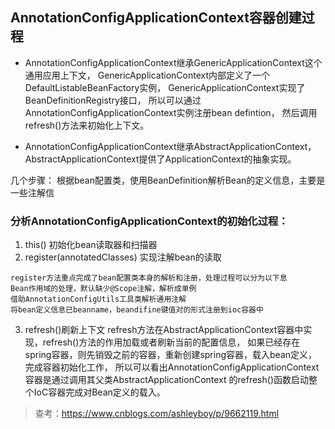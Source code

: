## AnnotationConfigApplicationContext容器创建过程
-   AnnotationConfigApplicationContext继承GenericApplicationContext这个通用应用上下文，
GenericApplicationContext内部定义了一个DefaultListableBeanFactory实例，
GenericApplicationContext实现了BeanDefinitionRegistry接口，
所以可以通过AnnotationConfigApplicationContext实例注册bean defintion，
然后调用refresh()方法来初始化上下文。

-   AnnotationConfigApplicationContext继承AbstractApplicationContext，
AbstractApplicationContext提供了ApplicationContext的抽象实现。

几个步骤：
根据bean配置类，使用BeanDefinition解析Bean的定义信息，主要是一些注解信
### 分析AnnotationConfigApplicationContext的初始化过程：
1. this() 初始化bean读取器和扫描器
2. register(annotatedClasses) 实现注解bean的读取
```
register方法重点完成了bean配置类本身的解析和注册，处理过程可以分为以下息
Bean作用域的处理，默认缺少@Scope注解，解析成单例
借助AnnotationConfigUtils工具类解析通用注解
将bean定义信息已beanname，beandifine键值对的形式注册到ioc容器中
```
3. refresh()刷新上下文
refresh方法在AbstractApplicationContext容器中实现，refresh()方法的作用加载或者刷新当前的配置信息，
如果已经存在spring容器，则先销毁之前的容器，重新创建spring容器，载入bean定义，完成容器初始化工作，
所以可以看出AnnotationConfigApplicationContext容器是通过调用其父类AbstractApplicationContext
的refresh()函数启动整个IoC容器完成对Bean定义的载入。     


> 查考：https://www.cnblogs.com/ashleyboy/p/9662119.html
